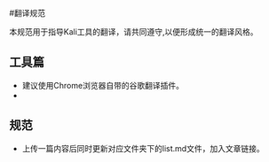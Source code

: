 #翻译规范

本规范用于指导Kali工具的翻译，请共同遵守,以便形成统一的翻译风格。

## 工具篇

- 建议使用Chrome浏览器自带的谷歌翻译插件。
- 
## 规范

- 上传一篇内容后同时更新对应文件夹下的list.md文件，加入文章链接。
